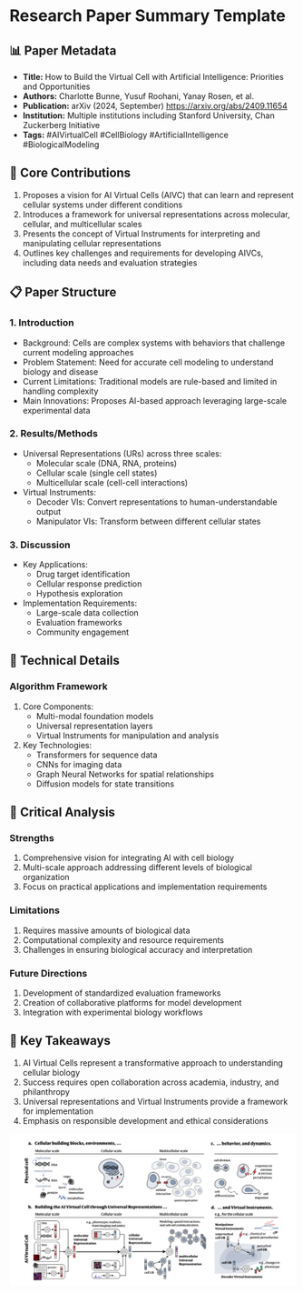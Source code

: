 # Research Paper Summary Template
## 📊 Paper Metadata
- **Title:** How to Build the Virtual Cell with Artificial Intelligence: Priorities and Opportunities
- **Authors:** Charlotte Bunne, Yusuf Roohani, Yanay Rosen, et al.
- **Publication:** arXiv (2024, September) https://arxiv.org/abs/2409.11654 
- **Institution:** Multiple institutions including Stanford University, Chan Zuckerberg Initiative
- **Tags:** #AIVirtualCell #CellBiology #ArtificialIntelligence #BiologicalModeling

## 🎯 Core Contributions
1. Proposes a vision for AI Virtual Cells (AIVC) that can learn and represent cellular systems under different conditions
2. Introduces a framework for universal representations across molecular, cellular, and multicellular scales
3. Presents the concept of Virtual Instruments for interpreting and manipulating cellular representations
4. Outlines key challenges and requirements for developing AIVCs, including data needs and evaluation strategies

## 📋 Paper Structure
### 1. Introduction
- Background: Cells are complex systems with behaviors that challenge current modeling approaches
- Problem Statement: Need for accurate cell modeling to understand biology and disease
- Current Limitations: Traditional models are rule-based and limited in handling complexity
- Main Innovations: Proposes AI-based approach leveraging large-scale experimental data

### 2. Results/Methods
- Universal Representations (URs) across three scales:
  - Molecular scale (DNA, RNA, proteins)
  - Cellular scale (single cell states)
  - Multicellular scale (cell-cell interactions)
- Virtual Instruments:
  - Decoder VIs: Convert representations to human-understandable output
  - Manipulator VIs: Transform between different cellular states

### 3. Discussion
- Key Applications:
  - Drug target identification
  - Cellular response prediction
  - Hypothesis exploration
- Implementation Requirements:
  - Large-scale data collection
  - Evaluation frameworks
  - Community engagement

## 🔬 Technical Details
### Algorithm Framework
1. Core Components:
   - Multi-modal foundation models
   - Universal representation layers
   - Virtual Instruments for manipulation and analysis
2. Key Technologies:
   - Transformers for sequence data
   - CNNs for imaging data
   - Graph Neural Networks for spatial relationships
   - Diffusion models for state transitions

## 💭 Critical Analysis
### Strengths
1. Comprehensive vision for integrating AI with cell biology
2. Multi-scale approach addressing different levels of biological organization
3. Focus on practical applications and implementation requirements

### Limitations
1. Requires massive amounts of biological data
2. Computational complexity and resource requirements
3. Challenges in ensuring biological accuracy and interpretation

### Future Directions
1. Development of standardized evaluation frameworks
2. Creation of collaborative platforms for model development
3. Integration with experimental biology workflows

## 📌 Key Takeaways
1. AI Virtual Cells represent a transformative approach to understanding cellular biology
2. Success requires open collaboration across academia, industry, and philanthropy
3. Universal representations and Virtual Instruments provide a framework for implementation
4. Emphasis on responsible development and ethical considerations

![alt text](../../paper-figures/AIVC.png)
